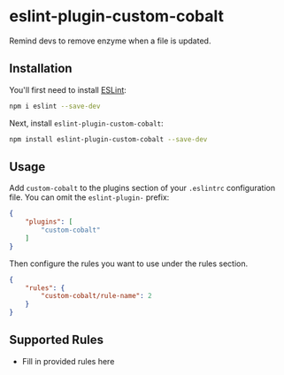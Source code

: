 # eslint-plugin-custom-cobalt

Remind devs to remove enzyme when a file is updated.

## Installation

You'll first need to install [ESLint](https://eslint.org/):

```sh
npm i eslint --save-dev
```

Next, install `eslint-plugin-custom-cobalt`:

```sh
npm install eslint-plugin-custom-cobalt --save-dev
```

## Usage

Add `custom-cobalt` to the plugins section of your `.eslintrc` configuration file. You can omit the `eslint-plugin-` prefix:

```json
{
    "plugins": [
        "custom-cobalt"
    ]
}
```


Then configure the rules you want to use under the rules section.

```json
{
    "rules": {
        "custom-cobalt/rule-name": 2
    }
}
```

## Supported Rules

* Fill in provided rules here


